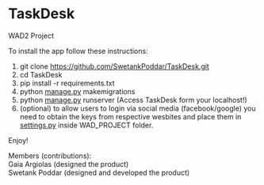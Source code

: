<h1><a id="TaskDesk_0"></a>TaskDesk</h1>
<p>WAD2 Project</p>
<p>To install the app follow these instructions:</p>
<ol>
<li>git clone <a href="https://github.com/SwetankPoddar/TaskDesk.git">https://github.com/SwetankPoddar/TaskDesk.git</a></li>
<li>cd TaskDesk</li>
<li>pip install -r requirements.txt</li>
<li>python <a href="http://manage.py">manage.py</a> makemigrations</li>
<li>python <a href="http://manage.py">manage.py</a> runserver (Access TaskDesk form your localhost!)</li>
<li>(optional) to allow users to login via social media (facebook/google) you need to obtain the keys from respective wesbites and place them in <a href="http://settings.py">settings.py</a> inside WAD_PROJECT folder.</li>
</ol>
<p>Enjoy!</p>
<p>Members (contributions):<br>
Gaia Argiolas (designed the product)<br>
Swetank Poddar (designed and developed the product)</p>


